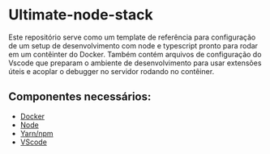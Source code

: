 # Ultimate-node-stack

Este repositório serve como um template de referência para configuração de um setup de desenvolvimento com node e typescript pronto para rodar em um contêinter do Docker. Também contém arquivos de configuração do Vscode que preparam o ambiente de desenvolvimento para usar extensões úteis e acoplar o debugger no servidor rodando no contêiner.

## Componentes necessários:
- [Docker](https://www.docker.com/)
- [Node](https://nodejs.org/en/)
- [Yarn/npm](https://yarnpkg.com/getting-started/install)
- [VScode](https://code.visualstudio.com/)